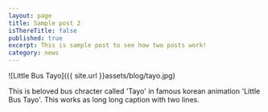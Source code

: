 ```yaml
---
layout: page
title: Sample post 2
isThereTitle: false
published: true
excerpt: This is sample post to see how two posts work!
category: news
---
```

![Little Bus Tayo]({{ site.url }}assets/blog/tayo.jpg)

<p class = "caption"> This is beloved bus chracter called 'Tayo' in famous korean animation 'Little Bus Tayo'. This works as long long caption with two lines. </p>